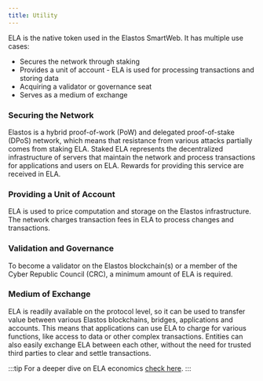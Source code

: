 ```yaml
---
title: Utility
---
```


ELA is the native token used in the Elastos SmartWeb. It has multiple use cases:

- Secures the network through staking
- Provides a unit of account - ELA is used for processing transactions and storing data
- Acquiring a validator or governance seat
- Serves as a medium of exchange

### Securing the Network

Elastos is a hybrid proof-of-work (PoW) and delegated proof-of-stake (DPoS) network, which means that resistance from various attacks partially comes from staking ELA. Staked ELA represents the decentralized infrastructure of servers that maintain the network and process transactions for applications and users on ELA. Rewards for providing this service are received in ELA.

### Providing a Unit of Account

ELA is used to price computation and storage on the Elastos infrastructure. The network charges transaction fees in ELA to process changes and transactions.

### Validation and Governance

To become a validator on the Elastos blockchain(s) or a member of the Cyber Republic Council (CRC), a minimum amount of ELA is required.

### Medium of Exchange

ELA is readily available on the protocol level, so it can be used to transfer value between various Elastos blockchains, bridges, applications and accounts. This means that applications can use ELA to charge for various functions, like access to data or other complex transactions. Entities can also easily exchange ELA between each other, without the need for trusted third parties to clear and settle transactions.

:::tip
For a deeper dive on ELA economics [check here](/start/economics).
:::
